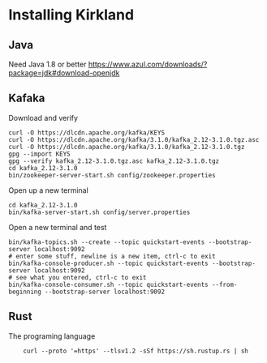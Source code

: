 # Installing Kirkland
## Java
Need Java 1.8 or better
https://www.azul.com/downloads/?package=jdk#download-openjdk

## Kafaka
Download and verify

    curl -O https://dlcdn.apache.org/kafka/KEYS
    curl -O https://dlcdn.apache.org/kafka/3.1.0/kafka_2.12-3.1.0.tgz.asc
    curl -O https://dlcdn.apache.org/kafka/3.1.0/kafka_2.12-3.1.0.tgz
    gpg --import KEYS
    gpg --verify kafka_2.12-3.1.0.tgz.asc kafka_2.12-3.1.0.tgz
    cd kafka_2.12-3.1.0
    bin/zookeeper-server-start.sh config/zookeeper.properties
  
Open up a new terminal

    cd kafka_2.12-3.1.0
    bin/kafka-server-start.sh config/server.properties
  
Open a new terminal and test

    bin/kafka-topics.sh --create --topic quickstart-events --bootstrap-server localhost:9092
    # enter some stuff, newline is a new item, ctrl-c to exit
    bin/kafka-console-producer.sh --topic quickstart-events --bootstrap-server localhost:9092 
    # see what you entered, ctrl-c to exit
    bin/kafka-console-consumer.sh --topic quickstart-events --from-beginning --bootstrap-server localhost:9092
 
 
## Rust
The programing language 

        curl --proto '=https' --tlsv1.2 -sSf https://sh.rustup.rs | sh
